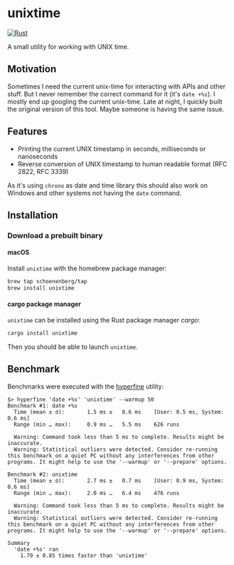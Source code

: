 # unixtime 

[![Rust](https://github.com/schoenenberg/unixtime/actions/workflows/rust.yml/badge.svg)](https://github.com/schoenenberg/unixtime/actions/workflows/rust.yml)

A small utility for working with UNIX time.

## Motivation
Sometimes I need the current unix-time for interacting with APIs and other stuff. But I never remember the correct command for it (it's `date +%s`). I mostly end up googling the current unix-time. Late at night, I quickly built the original version of this tool. Maybe someone is having the same issue.

## Features

- Printing the current UNIX timestamp in seconds, milliseconds or nanoseconds
- Reverse conversion of UNIX timestamp to human readable format (RFC 2822, RFC 3339)

As it's using `chrono` as date and time library this should also work on Windows and other systems not having the `date` command.

## Installation

### Download a prebuilt binary

#### macOS

Install `unixtime` with the homebrew package manager:
```bash
brew tap schoenenberg/tap
brew install unixtime
```

#### cargo package manager

`unixtime` can be installed using the Rust package manager *cargo*:
```bash
cargo install unixtime
```

Then you should be able to launch `unixtime`.

## Benchmark
Benchmarks were executed with the [hyperfine](https://github.com/sharkdp/hyperfine) utility:

```shell
$> hyperfine 'date +%s' 'unixtime' --warmup 50
Benchmark #1: date +%s
  Time (mean ± σ):       1.5 ms ±   0.6 ms    [User: 0.5 ms, System: 0.6 ms]
  Range (min … max):     0.9 ms …   5.5 ms    626 runs
 
  Warning: Command took less than 5 ms to complete. Results might be inaccurate.
  Warning: Statistical outliers were detected. Consider re-running this benchmark on a quiet PC without any interferences from other programs. It might help to use the '--warmup' or '--prepare' options.
 
Benchmark #2: unixtime
  Time (mean ± σ):       2.7 ms ±   0.7 ms    [User: 0.9 ms, System: 0.6 ms]
  Range (min … max):     2.0 ms …   6.4 ms    476 runs
 
  Warning: Command took less than 5 ms to complete. Results might be inaccurate.
  Warning: Statistical outliers were detected. Consider re-running this benchmark on a quiet PC without any interferences from other programs. It might help to use the '--warmup' or '--prepare' options.
 
Summary
  'date +%s' ran
    1.79 ± 0.85 times faster than 'unixtime'
```
